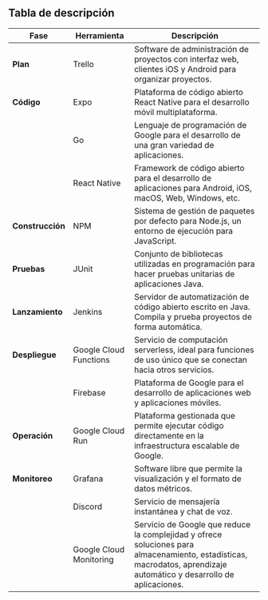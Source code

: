 ## Tabla de descripción

| **Fase**        | **Herramienta**            | **Descripción**                                                                                                   |
|------------------|----------------------------|-------------------------------------------------------------------------------------------------------------------|
| **Plan**        | Trello                     | Software de administración de proyectos con interfaz web, clientes iOS y Android para organizar proyectos.       |
| **Código**      | Expo                       | Plataforma de código abierto React Native para el desarrollo móvil multiplataforma.                              |
|                  | Go                         | Lenguaje de programación de Google para el desarrollo de una gran variedad de aplicaciones.                      |
|                  | React Native               | Framework de código abierto para el desarrollo de aplicaciones para Android, iOS, macOS, Web, Windows, etc.      |
| **Construcción**| NPM                        | Sistema de gestión de paquetes por defecto para Node.js, un entorno de ejecución para JavaScript.                |
| **Pruebas**     | JUnit                      | Conjunto de bibliotecas utilizadas en programación para hacer pruebas unitarias de aplicaciones Java.            |
| **Lanzamiento** | Jenkins                    | Servidor de automatización de código abierto escrito en Java. Compila y prueba proyectos de forma automática.    |
| **Despliegue**  | Google Cloud Functions     | Servicio de computación serverless, ideal para funciones de uso único que se conectan hacia otros servicios.     |
|                  | Firebase                   | Plataforma de Google para el desarrollo de aplicaciones web y aplicaciones móviles.                              |
| **Operación**   | Google Cloud Run           | Plataforma gestionada que permite ejecutar código directamente en la infraestructura escalable de Google.        |
| **Monitoreo**   | Grafana                    | Software libre que permite la visualización y el formato de datos métricos.                                      |
|                  | Discord                    | Servicio de mensajería instantánea y chat de voz.                                                                |
|                  | Google Cloud Monitoring    | Servicio de Google que reduce la complejidad y ofrece soluciones para almacenamiento, estadísticas, macrodatos, aprendizaje automático y desarrollo de aplicaciones. |


